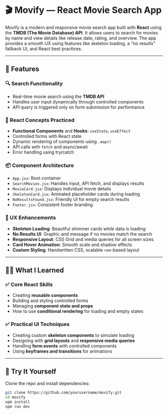 # 🎬 Movify — React Movie Search App

Movify is a modern and responsive movie search app built with **React** using the **TMDB (The Movie Database) API**. It allows users to search for movies by name and view details like release date, rating, and overview. The app provides a smooth UX using features like skeleton loading, a "no results" fallback UI, and React best practices.

---

## 🚀 Features

### 🔍 Search Functionality
- Real-time movie search using the **TMDB API**
- Handles user input dynamically through controlled components
- API query is triggered only on form submission for performance

### 🧠 React Concepts Practiced
- **Functional Components** and **Hooks**: `useState`, `useEffect`
- Controlled forms with React state
- Dynamic rendering of components using `.map()`
- API calls with `fetch` and async/await
- Error handling using try/catch

### 📦 Component Architecture
- `App.jsx`: Root container
- `SearchMovies.jsx`: Handles input, API fetch, and displays results
- `MovieCard.jsx`: Displays individual movie details
- `SkeletonCard.jsx`: Animated placeholder cards during loading
- `NoResultsFound.jsx`: Friendly UI for empty search results
- `Footer.jsx`: Consistent footer branding

### 💅 UX Enhancements
- **Skeleton Loading**: Beautiful shimmer cards while data is loading
- **No Results UI**: Graphic and message if no movies match the search
- **Responsive Layout**: CSS Grid and media queries for all screen sizes
- **Card Hover Animation**: Smooth scale and shadow effects
- **Custom Styling**: Handwritten CSS, scalable `rem`-based layout

---

## 🧑‍💻 What I Learned

### ✅ Core React Skills
- Creating **reusable components**
- Building and styling controlled forms
- Managing **component state and props**
- How to use **conditional rendering** for loading and empty states

### ✅ Practical UI Techniques
- Creating custom **skeleton components** to simulate loading
- Designing with **grid layouts** and **responsive media queries**
- Handling **form events** with controlled components
- Using **keyframes and transitions** for animations

---

## 🧪 Try It Yourself

Clone the repo and install dependencies:

```bash
git clone https://github.com/yourusername/movify.git
cd movify
npm install
npm run dev  